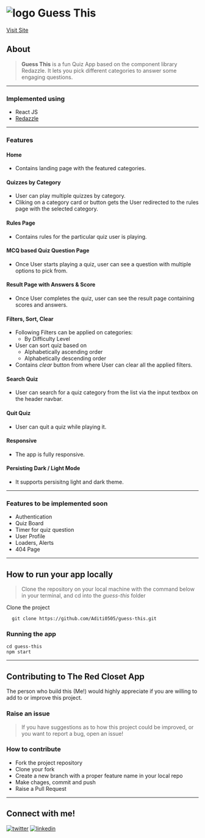 # ![logo](/public/favicon.ico) Guess This

[Visit Site](https://guessthisquiz.netlify.app/)

## About

> **Guess This** is a fun Quiz App based on the component library Redazzle. It lets you pick different categories to answer some engaging questions.

---

### Implemented using

- React JS
- [Redazzle](https://theredclosetapp.netlify.app/)

---

### Features

#### Home

- Contains landing page with the featured categories.

#### Quizzes by Category

- User can play multiple quizzes by category.
- Cliking on a category card or button gets the User redirected to the rules page with the selected category.

#### Rules Page

- Contains rules for the particular quiz user is playing.

#### MCQ based Quiz Question Page

- Once User starts playing a quiz, user can see a question with multiple options to pick from.

#### Result Page with Answers & Score

- Once User completes the quiz, user can see the result page containing scores and answers.

#### Filters, Sort, Clear

- Following Filters can be applied on categories:
  - By Difficulty Level
- User can sort quiz based on
  - Alphabetically ascending order
  - Alphabetically descending order
- Contains _clear_ button from where User can clear all the applied filters.

#### Search Quiz

- User can search for a quiz category from the list via the input textbox on the header navbar.

#### Quit Quiz

- User can quit a quiz while playing it.

#### Responsive
- The app is fully responsive.

#### Persisting Dark / Light Mode
- It supports persisitng light and dark theme.
---

### Features to be implemented soon

- Authentication
- Quiz Board
- Timer for quiz question
- User Profile
- Loaders, Alerts
- 404 Page

---

## How to run your app locally

> Clone the repository on your local machine with the command below in your terminal, and cd into the _guess-this_ folder

Clone the project

```
  git clone https://github.com/Aditi0505/guess-this.git
```

### Running the app

```
cd guess-this
npm start
```

---

## Contributing to The Red Closet App

The person who build this (Me!) would highly appreciate if you are willing to add to or improve this project.

### Raise an issue

> If you have suggestions as to how this project could be improved, or you want to report a bug, open an issue!

### How to contribute

- Fork the project repository
- Clone your fork
- Create a new branch with a proper feature name in your local repo
- Make chages, commit and push
- Raise a Pull Request

---

## Connect with me!

[![twitter](https://img.shields.io/badge/twitter-1DA1F2?style=for-the-badge&logo=twitter&logoColor=white)](https://twitter.com/aadyaaditi)
[![linkedin](https://img.shields.io/badge/linkedin-0A66C2?style=for-the-badge&logo=linkedin&logoColor=white)](https://www.linkedin.com/in/aditi-35bba3149/)
